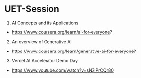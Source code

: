 # UET-Session
1. AI Concepts and its Applications
* https://www.coursera.org/learn/ai-for-everyone?
2. An overview of Generative AI
* https://www.coursera.org/learn/generative-ai-for-everyone?
3. Vercel AI Accelerator Demo Day
* https://www.youtube.com/watch?v=sNZIPrCQr80
